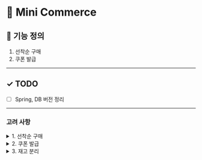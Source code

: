 # 🚀️ Mini Commerce

## 📌 기능 정의
1. 선착순 구매
2. 쿠폰 발급

---
## ✓ TODO

- [ ] Spring, DB 버전 정리


---

### 고려 사항

<details>
<summary>1. 선착순 구매</summary>

- 다수의 사용자가 동시에 구매 가능하다.
- <u>정해진 수량보다 판매 수량이 높을 수 없다.</u>
  + 재고 정합성 > 사용자의 구매 대기 시간
- Redis 분산락, AOP 등을 이용하여 해결?
- Redis를 클러스터 환경으로 구성하게 될 경우 failover 처리는? -> 레드락 알고리즘이 사용될 것
- 큐 등 비동기 처리는 어떻게?
  - 따닥 이슈 등은 어떻게?

</details>

<details>
<summary> 2. 쿠폰 발급 </summary>


- 서버 간 통신 시 오류가 발생할 경우 서킷브레이커를 어떻게?
  - 슬라이딩 윈도우?
    - Time-Based
    - Count-Based

</details>

<details>
<summary> 3. 재고 분리 </summary>

- Product와 ProductStock을 분리하는 게 맞을까?
  - Product 안에 stock 컬럼을 추가한다면 엔티티 구성에는 용이
  - Product와 ProductStock를 분리하게 된다면?
    - PK를 구성하는 문제 발생
    - Product 어그리게이트 안에 stock이 함께 움직임
  - 하지만 재고는 수정 빈도가 Product 정보와 다른 범위이거나 빈도가 높을 수 있음
    - 선착순 주문 시
    - 하지만 대량 주문이 몰리는 시기에 Product의 기본 정보가 변경될 확률도 적음
  - 락 충돌 방지/확장성 측면
    - 테이블을 나누면 row-level 락 범위가 줄어서 효율적
    - 향후 Redis를 이용한 재고 캐시 & 락 구현 시 깔끔한 구조로 구현 가능
 
</details>


